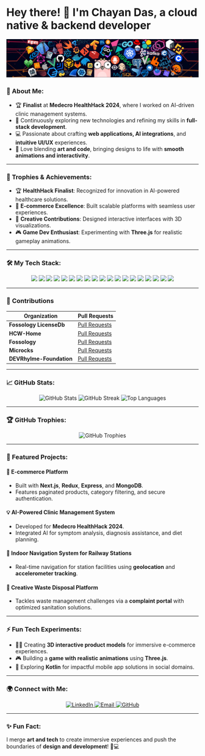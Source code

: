# Hey there! 👋 I'm Chayan Das, a cloud native & backend developer 

<p align="center">
    <img src="./header_1.png" alt="Header Image">
</p>

### 🚀 About Me:
- 🏆 **Finalist** at **Medecro HealthHack 2024**, where I worked on AI-driven clinic management systems.
- 🌱 Continuously exploring new technologies and refining my skills in **full-stack development**.
- 💻 Passionate about crafting **web applications, AI integrations**, and **intuitive UI/UX** experiences.
- 🎨 Love blending **art and code**, bringing designs to life with **smooth animations and interactivity**.

---

### 🏅 Trophies & Achievements:
- 🏆 **HealthHack Finalist**: Recognized for innovation in AI-powered healthcare solutions.
- 🏅 **E-commerce Excellence**: Built scalable platforms with seamless user experiences.
- 🎨 **Creative Contributions**: Designed interactive interfaces with 3D visualizations.
- 🎮 **Game Dev Enthusiast**: Experimenting with **Three.js** for realistic gameplay animations.

---

### 🛠️ My Tech Stack:

<p align="center">
  <img src="https://img.shields.io/badge/HTML5-%23E34F26.svg?style=for-the-badge&logo=html5&logoColor=white"/>
  <img src="https://img.shields.io/badge/CSS3-%231572B6.svg?style=for-the-badge&logo=css3&logoColor=white"/>
  <img src="https://img.shields.io/badge/JavaScript-%23F7DF1E.svg?style=for-the-badge&logo=javascript&logoColor=black"/>
  <img src="https://img.shields.io/badge/TypeScript-%23007ACC.svg?style=for-the-badge&logo=typescript&logoColor=white"/>
  <img src="https://img.shields.io/badge/Node.js-339933?style=for-the-badge&logo=nodedotjs&logoColor=white"/>
  <img src="https://img.shields.io/badge/Express.js-%23404d59.svg?style=for-the-badge&logo=express&logoColor=white"/>
  <img src="https://img.shields.io/badge/React-%2361DAFB.svg?style=for-the-badge&logo=react&logoColor=black"/>
  <img src="https://img.shields.io/badge/Redux-%23764ABC.svg?style=for-the-badge&logo=redux&logoColor=white"/>
  <img src="https://img.shields.io/badge/Next.js-000000?style=for-the-badge&logo=nextdotjs&logoColor=white"/>
  <img src="https://img.shields.io/badge/Tailwind_CSS-%2338B2AC.svg?style=for-the-badge&logo=tailwind-css&logoColor=white"/>
  <img src="https://img.shields.io/badge/MongoDB-%2347A248.svg?style=for-the-badge&logo=mongodb&logoColor=white"/>
  <img src="https://img.shields.io/badge/PostgreSQL-%23336791.svg?style=for-the-badge&logo=postgresql&logoColor=white"/>
  <img src="https://img.shields.io/badge/Firebase-%23FFCA28.svg?style=for-the-badge&logo=firebase&logoColor=black"/>
  <img src="https://img.shields.io/badge/Kotlin-%230095D5.svg?style=for-the-badge&logo=kotlin&logoColor=white"/>
  <img src="https://img.shields.io/badge/Git-%23F05033.svg?style=for-the-badge&logo=git&logoColor=white"/>
  <img src="https://img.shields.io/badge/GitHub-%23121011.svg?style=for-the-badge&logo=github&logoColor=white"/>
  <img src="https://img.shields.io/badge/Docker-%232496ED.svg?style=for-the-badge&logo=docker&logoColor=white"/>
  <img src="https://img.shields.io/badge/Linux-%23FCC624.svg?style=for-the-badge&logo=linux&logoColor=black"/>
  <img src="https://img.shields.io/badge/Visual_Studio_Code-%23007ACC.svg?style=for-the-badge&logo=visual-studio-code&logoColor=white"/>
</p>

---

### 🌟 **Contributions**

| Organization              | Pull Requests                                                                                     |
|---------------------------|-------------------------------------------------------------------------------------------------|
| **Fossology LicenseDb**    | [Pull Requests](https://github.com/fossology/LicenseDb/issues?q=is%3Apr%20state%3Aopen%20author%3AChayanDass)     |\
| **HCW-Home**            | [Pull Requests](https://github.com/HCW-home/hcw-home/issues?q=is%3Apr+is%3Aopen+author%3AChayanDass)   |
| **Fossology**              | [Pull Requests](https://github.com/fossology/fossology/issues?q=is%3Apr+is%3Aopen+author%3AChayanDass)             |
| **Microcks**            | [Pull Requests](https://github.com/microcks/microcks/pulls?q=is%3Apr+author%3AChayanDass+is%3Aclosed)   |
| **DEVRhylme-Foundation**   | [Pull Requests](https://github.com/DEVRhylme-Foundation/new-website/issues?q=is%3Apr+is%3Aopen+author%3AChayanDass) |




---

### 📈 GitHub Stats:

<p align="center">
  <img src="https://github-readme-stats.vercel.app/api?username=ChayanDass&show_icons=true&theme=radical" alt="GitHub Stats"/>
  <img src="https://github-readme-streak-stats.herokuapp.com/?user=ChayanDass&theme=radical" alt="GitHub Streak"/>
  <img src="https://github-readme-stats.vercel.app/api/top-langs/?username=ChayanDass&layout=compact&theme=radical" alt="Top Languages"/>
</p>

---

### 🏆 GitHub Trophies:

<p align="center">
  <img src="https://github-profile-trophy.vercel.app/?username=ChayanDass&theme=radical&margin-w=15&margin-h=15" alt="GitHub Trophies"/>
</p>

---

### 🌟 Featured Projects:

#### 🔧 **E-commerce Platform** 
- Built with **Next.js**, **Redux**, **Express**, and **MongoDB**.
- Features paginated products, category filtering, and secure authentication.

#### 💡 **AI-Powered Clinic Management System**
- Developed for **Medecro HealthHack 2024**.
- Integrated AI for symptom analysis, diagnosis assistance, and diet planning.
  
#### 🚀 **Indoor Navigation System** for Railway Stations
- Real-time navigation for station facilities using **geolocation** and **accelerometer tracking**.

#### 🎨 **Creative Waste Disposal Platform**
- Tackles waste management challenges via a **complaint portal** with optimized sanitation solutions.

---

### ⚡ Fun Tech Experiments:
- 🧑‍💻 Creating **3D interactive product models** for immersive e-commerce experiences.
- 🎮 Building a **game with realistic animations** using **Three.js**.
- 📱 Exploring **Kotlin** for impactful mobile app solutions in social domains.

---

### 🌍 Connect with Me:

<p align="center">
  <a href="https://www.linkedin.com/in/chayan8837/">
    <img src="https://img.shields.io/badge/LinkedIn-%230077B5.svg?style=for-the-badge&logo=linkedin&logoColor=white" alt="LinkedIn"/>
  </a>
  <a href="mailto:daschayan8837@gmail.com">
    <img src="https://img.shields.io/badge/Email-%23D14836.svg?style=for-the-badge&logo=gmail&logoColor=white" alt="Email"/>
  </a>
  <a href="https://github.com/ChayanDass">
    <img src="https://img.shields.io/badge/GitHub-%23121011.svg?style=for-the-badge&logo=github&logoColor=white" alt="GitHub"/>
  </a>
</p>

---

### ✨ Fun Fact:
I merge **art and tech** to create immersive experiences and push the boundaries of **design and development**! 🎨💻
